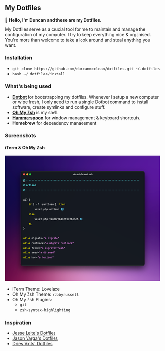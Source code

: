 ## My Dotfiles

**👋 Hello, I'm Duncan and these are my Dotfiles.**

My Dotfiles serve as a crucial tool for me to maintain and manage the configuration of my computer. I try to keep everything nice & organised. You're more than welcome to take a look around and steal anything you want.

### Installation

- `git clone https://github.com/duncanmcclean/dotfiles.git ~/.dotfiles`
- `bash ~/.dotfiles/install`

### What's being used

- **[Dotbot](https://github.com/anishathalye/dotbot)** for bootstrapping my dotfiles. Whenever I setup a new computer or wipe fresh, I only need to run a single Dotbot command to install software, create symlinks and configure stuff.
- **[Oh My Zsh](https://ohmyz.sh/)** is my shell.
- **[Hammerspoon](https://www.hammerspoon.org/)** for window management & keyboard shortcuts.
- **[Homebrew](https://brew.sh/)** for dependency management

### Screenshots

#### iTerm & Oh My Zsh

![iTerm & Oh My Zsh](screenshots/iterm.png)

- iTerm Theme: Lovelace
- Oh My Zsh Theme: `robbyrussell`
- Oh My Zsh Plugins:
  - `git`
  - `zsh-syntax-highlighting`

### Inspiration

- [Jesse Leite's Dotfiles](https://github.com/jesseleite/dotfiles)
- [Jason Varga's Dotfiles](https://github.com/jasonvarga/dotfiles)
- [Dries Vints' Dotfiles](https://github.com/driesvints/dotfiles)
